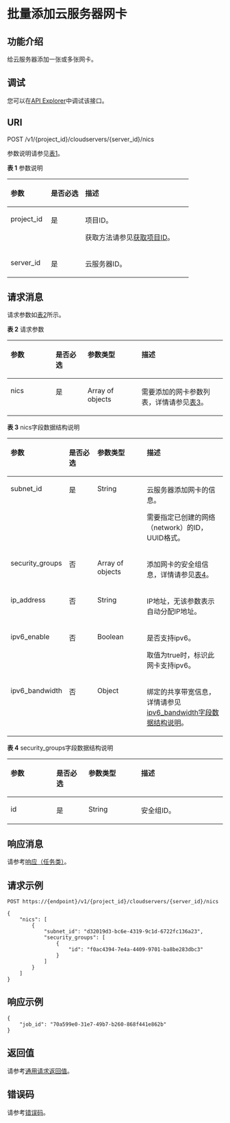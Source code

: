 # 批量添加云服务器网卡<a name="ecs_02_0501"></a>

## 功能介绍<a name="section36695198"></a>

给云服务器添加一张或多张网卡。

## 调试<a name="section926243314015"></a>

您可以在[API Explorer](https://apiexplorer.developer.huaweicloud.com/apiexplorer/doc?product=ECS&api=BatchAddServerNics)中调试该接口。

## URI<a name="section61821327"></a>

POST /v1/\{project\_id\}/cloudservers/\{server\_id\}/nics

参数说明请参见[表1](#table54800025)。

**表 1**  参数说明

<a name="table54800025"></a>
<table><thead align="left"><tr id="row14870565"><th class="cellrowborder" valign="top" width="22.24%" id="mcps1.2.4.1.1"><p id="p63665103"><a name="p63665103"></a><a name="p63665103"></a>参数</p>
</th>
<th class="cellrowborder" valign="top" width="18.86%" id="mcps1.2.4.1.2"><p id="p56599738"><a name="p56599738"></a><a name="p56599738"></a>是否必选</p>
</th>
<th class="cellrowborder" valign="top" width="58.9%" id="mcps1.2.4.1.3"><p id="p21176078"><a name="p21176078"></a><a name="p21176078"></a>描述</p>
</th>
</tr>
</thead>
<tbody><tr id="row37540721"><td class="cellrowborder" valign="top" width="22.24%" headers="mcps1.2.4.1.1 "><p id="p20899598"><a name="p20899598"></a><a name="p20899598"></a>project_id</p>
</td>
<td class="cellrowborder" valign="top" width="18.86%" headers="mcps1.2.4.1.2 "><p id="p15145867"><a name="p15145867"></a><a name="p15145867"></a>是</p>
</td>
<td class="cellrowborder" valign="top" width="58.9%" headers="mcps1.2.4.1.3 "><p id="p37593705"><a name="p37593705"></a><a name="p37593705"></a>项目ID。</p>
<p id="p1180512217438"><a name="p1180512217438"></a><a name="p1180512217438"></a>获取方法请参见<a href="获取项目ID.md">获取项目ID</a>。</p>
</td>
</tr>
<tr id="row35483542"><td class="cellrowborder" valign="top" width="22.24%" headers="mcps1.2.4.1.1 "><p id="p55594619"><a name="p55594619"></a><a name="p55594619"></a>server_id</p>
</td>
<td class="cellrowborder" valign="top" width="18.86%" headers="mcps1.2.4.1.2 "><p id="p6870268"><a name="p6870268"></a><a name="p6870268"></a>是</p>
</td>
<td class="cellrowborder" valign="top" width="58.9%" headers="mcps1.2.4.1.3 "><p id="p19620867"><a name="p19620867"></a><a name="p19620867"></a><span id="text6630745193116"><a name="text6630745193116"></a><a name="text6630745193116"></a>云服务器</span>ID。</p>
</td>
</tr>
</tbody>
</table>

## 请求消息<a name="section19521038"></a>

请求参数如[表2](#table23831236)所示。

**表 2**  请求参数

<a name="table23831236"></a>
<table><thead align="left"><tr id="row62644428"><th class="cellrowborder" valign="top" width="20.86%" id="mcps1.2.5.1.1"><p id="p41033878"><a name="p41033878"></a><a name="p41033878"></a>参数</p>
</th>
<th class="cellrowborder" valign="top" width="14.85%" id="mcps1.2.5.1.2"><p id="p35409804"><a name="p35409804"></a><a name="p35409804"></a>是否必选</p>
</th>
<th class="cellrowborder" valign="top" width="25%" id="mcps1.2.5.1.3"><p id="p49621912"><a name="p49621912"></a><a name="p49621912"></a>参数类型</p>
</th>
<th class="cellrowborder" valign="top" width="39.290000000000006%" id="mcps1.2.5.1.4"><p id="p59951903"><a name="p59951903"></a><a name="p59951903"></a>描述</p>
</th>
</tr>
</thead>
<tbody><tr id="row24265995"><td class="cellrowborder" valign="top" width="20.86%" headers="mcps1.2.5.1.1 "><p id="p19388612"><a name="p19388612"></a><a name="p19388612"></a>nics</p>
</td>
<td class="cellrowborder" valign="top" width="14.85%" headers="mcps1.2.5.1.2 "><p id="p26973745"><a name="p26973745"></a><a name="p26973745"></a>是</p>
</td>
<td class="cellrowborder" valign="top" width="25%" headers="mcps1.2.5.1.3 "><p id="p37389755"><a name="p37389755"></a><a name="p37389755"></a>Array of objects</p>
</td>
<td class="cellrowborder" valign="top" width="39.290000000000006%" headers="mcps1.2.5.1.4 "><p id="p10932885"><a name="p10932885"></a><a name="p10932885"></a>需要添加的网卡参数列表，详情请参见<a href="#table58396974">表3</a>。</p>
</td>
</tr>
</tbody>
</table>

**表 3**  nics字段数据结构说明

<a name="table58396974"></a>
<table><thead align="left"><tr id="row66803900"><th class="cellrowborder" valign="top" width="21.07%" id="mcps1.2.5.1.1"><p id="p1423511508114"><a name="p1423511508114"></a><a name="p1423511508114"></a>参数</p>
</th>
<th class="cellrowborder" valign="top" width="14.829999999999998%" id="mcps1.2.5.1.2"><p id="p142352508112"><a name="p142352508112"></a><a name="p142352508112"></a>是否必选</p>
</th>
<th class="cellrowborder" valign="top" width="24.81%" id="mcps1.2.5.1.3"><p id="p12235450218"><a name="p12235450218"></a><a name="p12235450218"></a>参数类型</p>
</th>
<th class="cellrowborder" valign="top" width="39.290000000000006%" id="mcps1.2.5.1.4"><p id="p10235165010113"><a name="p10235165010113"></a><a name="p10235165010113"></a>描述</p>
</th>
</tr>
</thead>
<tbody><tr id="row19299134"><td class="cellrowborder" valign="top" width="21.07%" headers="mcps1.2.5.1.1 "><p id="p19726002"><a name="p19726002"></a><a name="p19726002"></a>subnet_id</p>
</td>
<td class="cellrowborder" valign="top" width="14.829999999999998%" headers="mcps1.2.5.1.2 "><p id="p54302323"><a name="p54302323"></a><a name="p54302323"></a>是</p>
</td>
<td class="cellrowborder" valign="top" width="24.81%" headers="mcps1.2.5.1.3 "><p id="p36412008"><a name="p36412008"></a><a name="p36412008"></a>String</p>
</td>
<td class="cellrowborder" valign="top" width="39.290000000000006%" headers="mcps1.2.5.1.4 "><p id="p52170790174229"><a name="p52170790174229"></a><a name="p52170790174229"></a><span id="text920551183115"><a name="text920551183115"></a><a name="text920551183115"></a>云服务器</span>添加网卡的信息。</p>
<p id="p43287089174217"><a name="p43287089174217"></a><a name="p43287089174217"></a>需要指定已创建的网络（network）的ID，UUID格式。</p>
</td>
</tr>
<tr id="row58738960"><td class="cellrowborder" valign="top" width="21.07%" headers="mcps1.2.5.1.1 "><p id="p60235282"><a name="p60235282"></a><a name="p60235282"></a>security_groups</p>
</td>
<td class="cellrowborder" valign="top" width="14.829999999999998%" headers="mcps1.2.5.1.2 "><p id="p47219689"><a name="p47219689"></a><a name="p47219689"></a>否</p>
</td>
<td class="cellrowborder" valign="top" width="24.81%" headers="mcps1.2.5.1.3 "><p id="p66698493"><a name="p66698493"></a><a name="p66698493"></a>Array of objects</p>
</td>
<td class="cellrowborder" valign="top" width="39.290000000000006%" headers="mcps1.2.5.1.4 "><p id="p36384226"><a name="p36384226"></a><a name="p36384226"></a>添加网卡的安全组信息，详情请参见<a href="#table16100147">表4</a>。</p>
</td>
</tr>
<tr id="row29643385104818"><td class="cellrowborder" valign="top" width="21.07%" headers="mcps1.2.5.1.1 "><p id="p65463874104818"><a name="p65463874104818"></a><a name="p65463874104818"></a>ip_address</p>
</td>
<td class="cellrowborder" valign="top" width="14.829999999999998%" headers="mcps1.2.5.1.2 "><p id="p973617104818"><a name="p973617104818"></a><a name="p973617104818"></a>否</p>
</td>
<td class="cellrowborder" valign="top" width="24.81%" headers="mcps1.2.5.1.3 "><p id="p11754185104818"><a name="p11754185104818"></a><a name="p11754185104818"></a>String</p>
</td>
<td class="cellrowborder" valign="top" width="39.290000000000006%" headers="mcps1.2.5.1.4 "><p id="p12564913104818"><a name="p12564913104818"></a><a name="p12564913104818"></a>IP地址，无该参数表示自动分配IP地址。</p>
</td>
</tr>
<tr id="row12951125773012"><td class="cellrowborder" valign="top" width="21.07%" headers="mcps1.2.5.1.1 "><p id="zh-cn_topic_0020212668_p12341419175713"><a name="zh-cn_topic_0020212668_p12341419175713"></a><a name="zh-cn_topic_0020212668_p12341419175713"></a>ipv6_enable</p>
</td>
<td class="cellrowborder" valign="top" width="14.829999999999998%" headers="mcps1.2.5.1.2 "><p id="zh-cn_topic_0020212668_p677791510531"><a name="zh-cn_topic_0020212668_p677791510531"></a><a name="zh-cn_topic_0020212668_p677791510531"></a>否</p>
</td>
<td class="cellrowborder" valign="top" width="24.81%" headers="mcps1.2.5.1.3 "><p id="zh-cn_topic_0020212668_p47771915145316"><a name="zh-cn_topic_0020212668_p47771915145316"></a><a name="zh-cn_topic_0020212668_p47771915145316"></a>Boolean</p>
</td>
<td class="cellrowborder" valign="top" width="39.290000000000006%" headers="mcps1.2.5.1.4 "><p id="zh-cn_topic_0020212668_p17772182665418"><a name="zh-cn_topic_0020212668_p17772182665418"></a><a name="zh-cn_topic_0020212668_p17772182665418"></a>是否支持ipv6。</p>
<p id="zh-cn_topic_0020212668_p1400636175415"><a name="zh-cn_topic_0020212668_p1400636175415"></a><a name="zh-cn_topic_0020212668_p1400636175415"></a>取值为true时，标识此网卡支持ipv6。</p>
</td>
</tr>
<tr id="row119501357103010"><td class="cellrowborder" valign="top" width="21.07%" headers="mcps1.2.5.1.1 "><p id="zh-cn_topic_0020212668_p136741056145715"><a name="zh-cn_topic_0020212668_p136741056145715"></a><a name="zh-cn_topic_0020212668_p136741056145715"></a>ipv6_bandwidth</p>
</td>
<td class="cellrowborder" valign="top" width="14.829999999999998%" headers="mcps1.2.5.1.2 "><p id="zh-cn_topic_0020212668_p76741256185711"><a name="zh-cn_topic_0020212668_p76741256185711"></a><a name="zh-cn_topic_0020212668_p76741256185711"></a>否</p>
</td>
<td class="cellrowborder" valign="top" width="24.81%" headers="mcps1.2.5.1.3 "><p id="zh-cn_topic_0020212668_p1267412565578"><a name="zh-cn_topic_0020212668_p1267412565578"></a><a name="zh-cn_topic_0020212668_p1267412565578"></a>Object</p>
</td>
<td class="cellrowborder" valign="top" width="39.290000000000006%" headers="mcps1.2.5.1.4 "><p id="zh-cn_topic_0020212668_p4674125655719"><a name="zh-cn_topic_0020212668_p4674125655719"></a><a name="zh-cn_topic_0020212668_p4674125655719"></a>绑定的共享带宽信息，详情请参见<a href="数据结构(创建云服务器).md#section2872318176">ipv6_bandwidth字段数据结构说明</a>。</p>
</td>
</tr>
</tbody>
</table>

**表 4**  security\_groups字段数据结构说明

<a name="table16100147"></a>
<table><thead align="left"><tr id="row24331897"><th class="cellrowborder" valign="top" width="21.240000000000002%" id="mcps1.2.5.1.1"><p id="p93384531019"><a name="p93384531019"></a><a name="p93384531019"></a>参数</p>
</th>
<th class="cellrowborder" valign="top" width="14.85%" id="mcps1.2.5.1.2"><p id="p16355135315116"><a name="p16355135315116"></a><a name="p16355135315116"></a>是否必选</p>
</th>
<th class="cellrowborder" valign="top" width="24.44%" id="mcps1.2.5.1.3"><p id="p16355953418"><a name="p16355953418"></a><a name="p16355953418"></a>参数类型</p>
</th>
<th class="cellrowborder" valign="top" width="39.47%" id="mcps1.2.5.1.4"><p id="p103559531511"><a name="p103559531511"></a><a name="p103559531511"></a>描述</p>
</th>
</tr>
</thead>
<tbody><tr id="row8500244"><td class="cellrowborder" valign="top" width="21.240000000000002%" headers="mcps1.2.5.1.1 "><p id="p17431163"><a name="p17431163"></a><a name="p17431163"></a>id</p>
</td>
<td class="cellrowborder" valign="top" width="14.85%" headers="mcps1.2.5.1.2 "><p id="p2638090"><a name="p2638090"></a><a name="p2638090"></a>是</p>
</td>
<td class="cellrowborder" valign="top" width="24.44%" headers="mcps1.2.5.1.3 "><p id="p12358762"><a name="p12358762"></a><a name="p12358762"></a>String</p>
</td>
<td class="cellrowborder" valign="top" width="39.47%" headers="mcps1.2.5.1.4 "><p id="p16950236"><a name="p16950236"></a><a name="p16950236"></a>安全组ID。</p>
</td>
</tr>
</tbody>
</table>

## 响应消息<a name="section41471619"></a>

请参考[响应（任务类）](响应（任务类）.md)。

## 请求示例<a name="section1912511011213"></a>

```
POST https://{endpoint}/v1/{project_id}/cloudservers/{server_id}/nics
```

```
{
    "nics": [
        {
            "subnet_id": "d32019d3-bc6e-4319-9c1d-6722fc136a23", 
            "security_groups": [
                {
                    "id": "f0ac4394-7e4a-4409-9701-ba8be283dbc3"
                }
            ]
        }
    ]
}
```

## 响应示例<a name="section120154513611"></a>

```
{      
    "job_id": "70a599e0-31e7-49b7-b260-868f441e862b" 
} 
```

## 返回值<a name="zh-cn_topic_0092803065_ecs_03_0202_section22960139"></a>

请参考[通用请求返回值](通用请求返回值.md)。

## 错误码<a name="zh-cn_topic_0092803065_ecs_03_0601_zh-cn_topic_0057973179_section23611955"></a>

请参考[错误码](错误码.md)。

